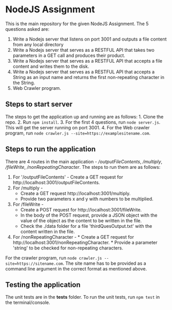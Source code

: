 # NodeJS Assignment

This is the main repository for the given NodeJS Assignment. The 5 questions asked are:

1. Write a Nodejs server that listens on port 3001 and outputs a file content from any local directory
2. Write a Nodejs server that serves as a RESTFUL API that takes two parameters in a GET call and produces their product. 
3. Write a Nodejs server that serves as a RESTFUL  API that accepts a file content and writes them to the disk.
4. Write a Nodejs server that serves as a RESTFUL  API that accepts a String as an input name and returns the first non-repeating character in the String. 
5. Web Crawler program.

## Steps to start server

  The steps to get the application up and running are as follows:
    1. Clone the repo.
    2. Run `npm install`.
    3. For the first 4 questions, run `node server.js`. This will get the server running on port 3001.
    4. For the Web crawler program, run `node crawler.js --site=https://examplesitename.com`.

## Steps to run the application

There are 4 routes in the main application - */outputFileContents*, */multiply*, */fileWrite*, */nonRepeatingCharacter*. The steps to run them are as follows:

1. For '/outputFileContents' - Create a GET request for http://localhost:3001/outputFileContents.
2. For /multiply -
    * Create a GET request http://localhost:3001/multiply.
    * Provide two parameters x and y with numbers to be multiplied.
3. For /fileWrite -
    * Create a POST request for http://localhost:3001/fileWrite.
    * In the body of the POST request, provide a JSON object with the
        value of the object as the content to be written in the file.
    * Check the ./data folder for a file 'thirdQuesOutput.txt' with the
        content written in the file.
4. For  /nonRepeatingCharacter -
        * Create a GET request for http://localhost:3001/nonRepeatingCharacter.
        * Provide a parameter 'string' to be checked for non-repeating
            characters.

For the crawler program, run `node crawler.js --site=https://sitename.com`. The site name has to be provided as a command line argument in the correct format as mentioned above.

## Testing the application

The unit tests are in the **tests** folder. To run the unit tests, run `npm test` in the terminal/console. 